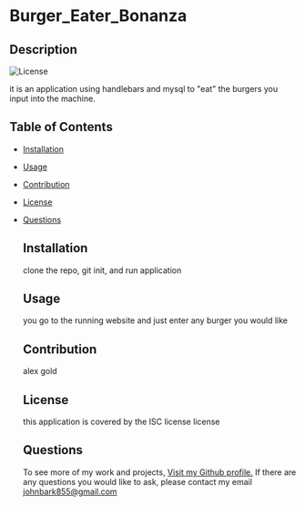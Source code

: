 # Burger_Eater_Bonanza




## Description
![License](https://img.shields.io/badge/License-ISC-green.svg)


it is an application using handlebars and mysql to "eat" the burgers you input into the machine.

## Table of Contents


- [Installation](#Installation)
- [Usage](#Usage)
- [Contribution](#Contribution)
- [License](#License)
- [Questions](#Questions)


    ## Installation
    clone the repo, git init, and run application

    ## Usage
    you go to the running website and just enter any burger you would like

    ## Contribution
    alex gold


    ## License
    this application is covered by the ISC license license

    ## Questions
    To see more of my work and projects, [Visit my Github profile.](https://github.com/johnbark855)
    If there are any questions you would like to ask, please contact my email johnbark855@gmail.com

    
